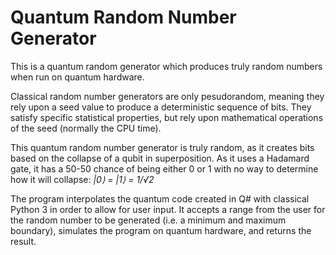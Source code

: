 # Quantum Random Number Generator

This is a quantum random generator which produces truly random numbers when run on quantum hardware.

Classical random number generators are only pesudorandom, meaning they rely upon a seed value to produce a deterministic sequence of bits. They satisfy specific statistical properties, but rely upon mathematical operations of the seed (normally the CPU time).

This quantum random number generator is truly random, as it creates bits based on the collapse of a qubit in superposition.
As it uses a Hadamard gate, it has a 50-50 chance of being either 0 or 1 with no way to determine how it will collapse:
*|0⟩ = |1⟩ = 1/√2*

The program interpolates the quantum code created in Q# with classical Python 3 in order to allow for user input.
It accepts a range from the user for the random number to be generated (i.e. a minimum and maximum boundary), simulates the program on quantum hardware, and returns the result. 
